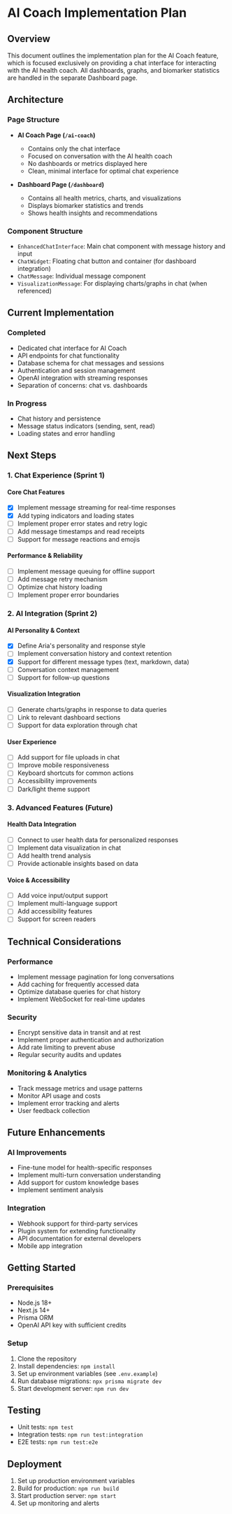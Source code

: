 # AI Coach Implementation Plan

## Overview
This document outlines the implementation plan for the AI Coach feature, which is focused exclusively on providing a chat interface for interacting with the AI health coach. All dashboards, graphs, and biomarker statistics are handled in the separate Dashboard page.

## Architecture

### Page Structure
- **AI Coach Page (`/ai-coach`)**
  - Contains only the chat interface
  - Focused on conversation with the AI health coach
  - No dashboards or metrics displayed here
  - Clean, minimal interface for optimal chat experience

- **Dashboard Page (`/dashboard`)**
  - Contains all health metrics, charts, and visualizations
  - Displays biomarker statistics and trends
  - Shows health insights and recommendations

### Component Structure
- `EnhancedChatInterface`: Main chat component with message history and input
- `ChatWidget`: Floating chat button and container (for dashboard integration)
- `ChatMessage`: Individual message component
- `VisualizationMessage`: For displaying charts/graphs in chat (when referenced)

## Current Implementation

### Completed
- Dedicated chat interface for AI Coach
- API endpoints for chat functionality
- Database schema for chat messages and sessions
- Authentication and session management
- OpenAI integration with streaming responses
- Separation of concerns: chat vs. dashboards

### In Progress
- Chat history and persistence
- Message status indicators (sending, sent, read)
- Loading states and error handling

## Next Steps

### 1. Chat Experience (Sprint 1)

#### Core Chat Features
- [x] Implement message streaming for real-time responses
- [x] Add typing indicators and loading states
- [ ] Implement proper error states and retry logic
- [ ] Add message timestamps and read receipts
- [ ] Support for message reactions and emojis

#### Performance & Reliability
- [ ] Implement message queuing for offline support
- [ ] Add message retry mechanism
- [ ] Optimize chat history loading
- [ ] Implement proper error boundaries

### 2. AI Integration (Sprint 2)

#### AI Personality & Context
- [x] Define Aria's personality and response style
- [ ] Implement conversation history and context retention
- [x] Support for different message types (text, markdown, data)
- [ ] Conversation context management
- [ ] Support for follow-up questions

#### Visualization Integration
- [ ] Generate charts/graphs in response to data queries
- [ ] Link to relevant dashboard sections
- [ ] Support for data exploration through chat

#### User Experience
- [ ] Add support for file uploads in chat
- [ ] Improve mobile responsiveness
- [ ] Keyboard shortcuts for common actions
- [ ] Accessibility improvements
- [ ] Dark/light theme support

### 3. Advanced Features (Future)

#### Health Data Integration
- [ ] Connect to user health data for personalized responses
- [ ] Implement data visualization in chat
- [ ] Add health trend analysis
- [ ] Provide actionable insights based on data

#### Voice & Accessibility
- [ ] Add voice input/output support
- [ ] Implement multi-language support
- [ ] Add accessibility features
- [ ] Support for screen readers

## Technical Considerations

### Performance
- Implement message pagination for long conversations
- Add caching for frequently accessed data
- Optimize database queries for chat history
- Implement WebSocket for real-time updates

### Security
- Encrypt sensitive data in transit and at rest
- Implement proper authentication and authorization
- Add rate limiting to prevent abuse
- Regular security audits and updates

### Monitoring & Analytics
- Track message metrics and usage patterns
- Monitor API usage and costs
- Implement error tracking and alerts
- User feedback collection

## Future Enhancements

### AI Improvements
- Fine-tune model for health-specific responses
- Implement multi-turn conversation understanding
- Add support for custom knowledge bases
- Implement sentiment analysis

### Integration
- Webhook support for third-party services
- Plugin system for extending functionality
- API documentation for external developers
- Mobile app integration

## Getting Started

### Prerequisites
- Node.js 18+
- Next.js 14+
- Prisma ORM
- OpenAI API key with sufficient credits

### Setup
1. Clone the repository
2. Install dependencies: `npm install`
3. Set up environment variables (see `.env.example`)
4. Run database migrations: `npx prisma migrate dev`
5. Start development server: `npm run dev`

## Testing
- Unit tests: `npm test`
- Integration tests: `npm run test:integration`
- E2E tests: `npm run test:e2e`

## Deployment
1. Set up production environment variables
2. Build for production: `npm run build`
3. Start production server: `npm start`
4. Set up monitoring and alerts
